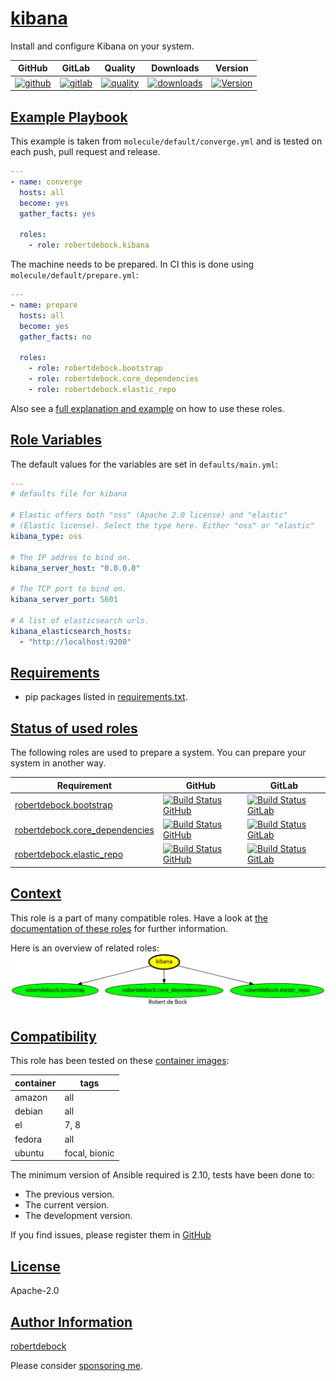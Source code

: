 # [kibana](#kibana)

Install and configure Kibana on your system.

|GitHub|GitLab|Quality|Downloads|Version|
|------|------|-------|---------|-------|
|[![github](https://github.com/robertdebock/ansible-role-kibana/workflows/Ansible%20Molecule/badge.svg)](https://github.com/robertdebock/ansible-role-kibana/actions)|[![gitlab](https://gitlab.com/robertdebock/ansible-role-kibana/badges/master/pipeline.svg)](https://gitlab.com/robertdebock/ansible-role-kibana)|[![quality](https://img.shields.io/ansible/quality/56421)](https://galaxy.ansible.com/robertdebock/kibana)|[![downloads](https://img.shields.io/ansible/role/d/56421)](https://galaxy.ansible.com/robertdebock/kibana)|[![Version](https://img.shields.io/github/release/robertdebock/ansible-role-kibana.svg)](https://github.com/robertdebock/ansible-role-kibana/releases/)|

## [Example Playbook](#example-playbook)

This example is taken from `molecule/default/converge.yml` and is tested on each push, pull request and release.
```yaml
---
- name: converge
  hosts: all
  become: yes
  gather_facts: yes

  roles:
    - role: robertdebock.kibana
```

The machine needs to be prepared. In CI this is done using `molecule/default/prepare.yml`:
```yaml
---
- name: prepare
  hosts: all
  become: yes
  gather_facts: no

  roles:
    - role: robertdebock.bootstrap
    - role: robertdebock.core_dependencies
    - role: robertdebock.elastic_repo
```

Also see a [full explanation and example](https://robertdebock.nl/how-to-use-these-roles.html) on how to use these roles.

## [Role Variables](#role-variables)

The default values for the variables are set in `defaults/main.yml`:
```yaml
---
# defaults file for kibana

# Elastic offers both "oss" (Apache 2.0 license) and "elastic"
# (Elastic license). Select the type here. Either "oss" or "elastic"
kibana_type: oss

# The IP addres to bind on.
kibana_server_host: "0.0.0.0"

# The TCP port to bind on.
kibana_server_port: 5601

# A list of elasticsearch urls.
kibana_elasticsearch_hosts:
  - "http://localhost:9200"
```

## [Requirements](#requirements)

- pip packages listed in [requirements.txt](https://github.com/robertdebock/ansible-role-kibana/blob/master/requirements.txt).

## [Status of used roles](#status-of-requirements)

The following roles are used to prepare a system. You can prepare your system in another way.

| Requirement | GitHub | GitLab |
|-------------|--------|--------|
|[robertdebock.bootstrap](https://galaxy.ansible.com/robertdebock/bootstrap)|[![Build Status GitHub](https://github.com/robertdebock/ansible-role-bootstrap/workflows/Ansible%20Molecule/badge.svg)](https://github.com/robertdebock/ansible-role-bootstrap/actions)|[![Build Status GitLab ](https://gitlab.com/robertdebock/ansible-role-bootstrap/badges/master/pipeline.svg)](https://gitlab.com/robertdebock/ansible-role-bootstrap)|
|[robertdebock.core_dependencies](https://galaxy.ansible.com/robertdebock/core_dependencies)|[![Build Status GitHub](https://github.com/robertdebock/ansible-role-core_dependencies/workflows/Ansible%20Molecule/badge.svg)](https://github.com/robertdebock/ansible-role-core_dependencies/actions)|[![Build Status GitLab ](https://gitlab.com/robertdebock/ansible-role-core_dependencies/badges/master/pipeline.svg)](https://gitlab.com/robertdebock/ansible-role-core_dependencies)|
|[robertdebock.elastic_repo](https://galaxy.ansible.com/robertdebock/elastic_repo)|[![Build Status GitHub](https://github.com/robertdebock/ansible-role-elastic_repo/workflows/Ansible%20Molecule/badge.svg)](https://github.com/robertdebock/ansible-role-elastic_repo/actions)|[![Build Status GitLab ](https://gitlab.com/robertdebock/ansible-role-elastic_repo/badges/master/pipeline.svg)](https://gitlab.com/robertdebock/ansible-role-elastic_repo)|

## [Context](#context)

This role is a part of many compatible roles. Have a look at [the documentation of these roles](https://robertdebock.nl/) for further information.

Here is an overview of related roles:
![dependencies](https://raw.githubusercontent.com/robertdebock/ansible-role-kibana/png/requirements.png "Dependencies")

## [Compatibility](#compatibility)

This role has been tested on these [container images](https://hub.docker.com/u/robertdebock):

|container|tags|
|---------|----|
|amazon|all|
|debian|all|
|el|7, 8|
|fedora|all|
|ubuntu|focal, bionic|

The minimum version of Ansible required is 2.10, tests have been done to:

- The previous version.
- The current version.
- The development version.


If you find issues, please register them in [GitHub](https://github.com/robertdebock/ansible-role-kibana/issues)

## [License](#license)

Apache-2.0

## [Author Information](#author-information)

[robertdebock](https://robertdebock.nl/)

Please consider [sponsoring me](https://github.com/sponsors/robertdebock).
